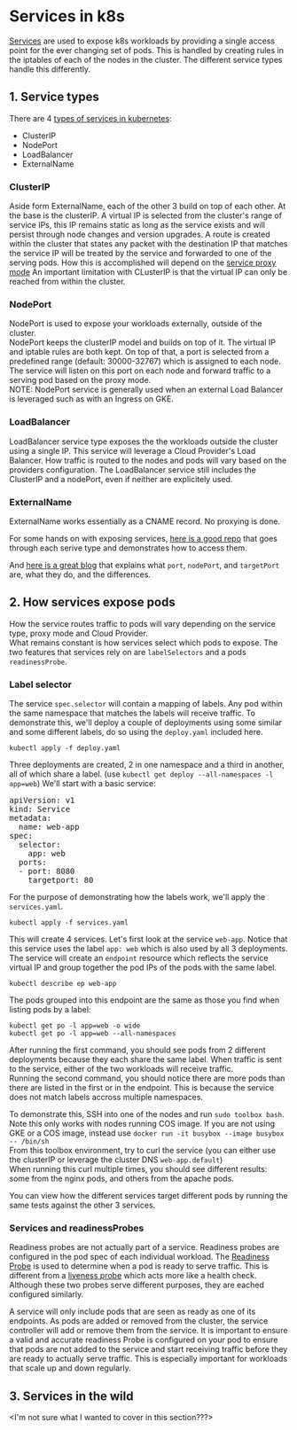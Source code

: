 # Services in k8s

[Services](https://kubernetes.io/docs/concepts/services-networking/service) are used to expose k8s workloads by providing a single access point for the ever changing set of pods. This is handled by creating rules in the iptables of each of the nodes in the cluster. The different service types handle this differently.

## 1. Service types

There are 4 [types of services in kubernetes](https://kubernetes.io/docs/concepts/services-networking/service/#publishing-services-service-types):  

- ClusterIP
- NodePort
- LoadBalancer
- ExternalName

### ClusterIP

Aside form ExternalName, each of the other 3 build on top of each other. At the base is the clusterIP.
A virtual IP is selected from the cluster's range of service IPs, this IP remains static as long as the service exists and will persist through node changes and version upgrades.
A route is created within the cluster that states any packet with the destination IP that matches the service IP will be treated by the service and forwarded to one of the serving pods.
How this is accomplished will depend on the [service proxy mode](https://kubernetes.io/docs/concepts/services-networking/service/#virtual-ips-and-service-proxies)
An important limitation with CLusterIP is that the virtual IP can only be reached from within the cluster.

### NodePort

NodePort is used to expose your workloads externally, outside of the cluster.  
NodePort keeps the clusterIP model and builds on top of it. The virtual IP and iptable rules are both kept. On top of that, a port is selected from a predefined range (default: 30000-32767) which is assigned to each node. The service will listen on this port on each node and forward traffic to a serving pod based on the proxy mode.   
NOTE: NodePort service is generally used when an external Load Balancer is leveraged such as with an Ingress on GKE.

### LoadBalancer

LoadBalancer service type exposes the the workloads outside the cluster using a single IP. This service will leverage a Cloud Provider's Load Balancer. How traffic is routed to the nodes and pods will vary based on the providers configuration.
The LoadBalancer service still includes the ClusterIP and a nodePort, even if neither are explicitely used.  

### ExternalName

ExternalName works essentially as a CNAME record. No proxying is done.



For some hands on with exposing services, [here is a good repo](https://github.com/DanyLan/GKE-EXPOSE-SERVICES) that goes through each serive type and demonstrates how to access them.  

And [here is a great blog](https://matthewpalmer.net/kubernetes-app-developer/articles/kubernetes-ports-targetport-nodeport-service.html) that explains what `port`, `nodePort`, and `targetPort` are, what they do, and the differences.

## 2. How services expose pods

How the service routes traffic to pods will vary depending on the service type, proxy mode and Cloud Provider.  
What remains constant is how services select which pods to expose. The two features that services rely on are `labelSelectors` and a pods `readinessProbe`.

### Label selector

The service `spec.selector` will contain a mapping of labels. Any pod within the same namespace that matches the labels will receive traffic.
To demonstrate this, we'll deploy a couple of deployments using some similar and some different labels, do so using the `deploy.yaml` included here.

    kubectl apply -f deploy.yaml  

Three deployments are created, 2 in one namespace and a third in another, all of which share a label. (use `kubectl get deploy --all-namespaces -l app=web`)
We'll start with a basic service:

<pre>
apiVersion: v1
kind: Service
metadata:
  name: web-app
spec:
  selector:
    app: web
  ports:
  - port: 8080
    targetport: 80
</pre>

For the purpose of demonstrating how the labels work, we'll apply the `services.yaml`.

    kubectl apply -f services.yaml

This will create 4 services. Let's first look at the service `web-app`. Notice that this service uses the label `app: web` which is also used by all 3 deployments.
The service will create an `endpoint` resource which reflects the service virtual IP and group together the pod IPs of the pods with the same label.  

    kubectl describe ep web-app

The pods grouped into this endpoint are the same as those you find when listing pods by a label:

    kubectl get po -l app=web -o wide
    kubectl get po -l app=web --all-namespaces

After running the first command, you should see pods from 2 different deployments because they each share the same label. When traffic is sent to the service, either of the two workloads will receive traffic.  
Running the second command, you should notice there are more pods than there are listed in the first or in the endpoint. This is because the service does not match labels accross multiple namespaces.  

To demonstrate this, SSH into one of the nodes and run `sudo toolbox bash`.
Note this only works with nodes running COS image. If you are not using GKE or a COS image, instead use `docker run -it busybox --image busybox -- /bin/sh`  
From this toolbox environment, try to curl the service (you can either use the clusterIP or leverage the cluster DNS `web-app.default`)  
When running this curl multiple times, you should see different results: some from the nginx pods, and others from the apache pods.

You can view how the different services target different pods by running the same tests against the other 3 services.

### Services and readinessProbes

Readiness probes are not actually part of a service. Readiness probes are configured in the pod spec of each individual workload. The [Readiness Probe](https://kubernetes.io/docs/tasks/configure-pod-container/configure-liveness-readiness-startup-probes/#define-readiness-probes) is used to determine when a pod is ready to serve traffic. This is different from a [liveness probe](https://kubernetes.io/docs/tasks/configure-pod-container/configure-liveness-readiness-startup-probes/#define-a-liveness-command) which acts more like a health check. Although these two probes serve different purposes, they are eached configured similarly.

A service will only include pods that are seen as ready as one of its endpoints. As pods are added or removed from the cluster, the service controller will add or remove them from the service. It is important to ensure a valid and accurate readiness Probe is configured on your pod to ensure that pods are not added to the service and start receiving traffic before they are ready to actually serve traffic. This is especially important for workloads that scale up and down regularly.


## 3. Services in the wild

<I'm not sure what I wanted to cover in this section???>
